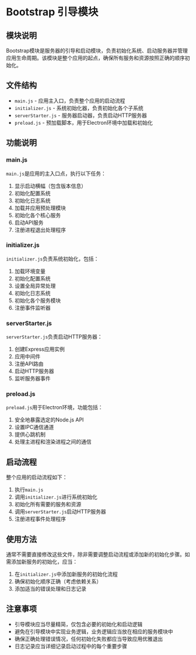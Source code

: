 # Bootstrap 引导模块

## 模块说明

Bootstrap模块是服务器的引导和启动模块，负责初始化系统、启动服务器并管理应用生命周期。该模块是整个应用的起点，确保所有服务和资源按照正确的顺序初始化。

## 文件结构

- `main.js` - 应用主入口，负责整个应用的启动流程
- `initializer.js` - 系统初始化器，负责初始化各个子系统
- `serverStarter.js` - 服务器启动器，负责启动HTTP服务器
- `preload.js` - 预加载脚本，用于Electron环境中加载和初始化

## 功能说明

### main.js

`main.js`是应用的主入口点，执行以下任务：

1. 显示启动横幅（包含版本信息）
2. 初始化配置系统
3. 初始化日志系统
4. 加载并应用预处理模块
5. 初始化各个核心服务
6. 启动API服务
7. 注册进程退出处理程序

### initializer.js

`initializer.js`负责系统初始化，包括：

1. 加载环境变量
2. 初始化配置系统
3. 设置全局异常处理
4. 初始化日志系统
5. 初始化各个服务模块
6. 注册事件监听器

### serverStarter.js

`serverStarter.js`负责启动HTTP服务器：

1. 创建Express应用实例
2. 应用中间件
3. 注册API路由
4. 启动HTTP服务器
5. 监听服务器事件

### preload.js

`preload.js`用于Electron环境，功能包括：

1. 安全地暴露选定的Node.js API
2. 设置IPC通信通道
3. 提供心跳机制
4. 处理主进程和渲染进程之间的通信

## 启动流程

整个应用的启动流程如下：

1. 执行`main.js`
2. 调用`initializer.js`进行系统初始化
3. 初始化所有需要的服务和资源
4. 调用`serverStarter.js`启动HTTP服务器
5. 注册进程事件处理程序

## 使用方法

通常不需要直接修改这些文件，除非需要调整启动流程或添加新的初始化步骤。如需添加新服务的初始化，应当：

1. 在`initializer.js`中添加新服务的初始化流程
2. 确保初始化顺序正确（考虑依赖关系）
3. 添加适当的错误处理和日志记录

## 注意事项

- 引导模块应当尽量精简，仅包含必要的初始化和启动逻辑
- 避免在引导模块中实现业务逻辑，业务逻辑应当放在相应的服务模块中
- 确保正确处理错误情况，任何初始化失败都应当导致应用优雅退出
- 日志记录应当详细记录启动过程中的每个重要步骤 